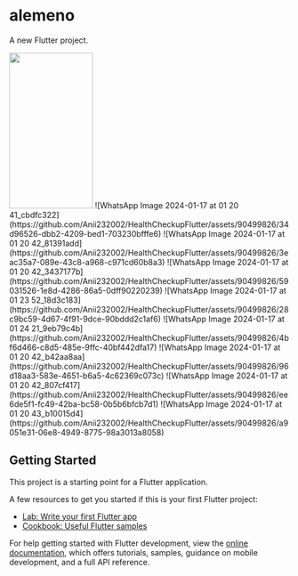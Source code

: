 # alemeno

A new Flutter project.

<img src="https://github.com/Anii232002/HealthCheckupFlutter/assets/90499826/34d96526-dbb2-4209-bed1-703230bfffe" width="150" height="280">
![WhatsApp Image 2024-01-17 at 01 20 41_cbdfc322](https://github.com/Anii232002/HealthCheckupFlutter/assets/90499826/34d96526-dbb2-4209-bed1-703230bfffe6)
![WhatsApp Image 2024-01-17 at 01 20 42_81391add](https://github.com/Anii232002/HealthCheckupFlutter/assets/90499826/3eac35a7-089e-43c8-a968-c971cd60b8a3)
![WhatsApp Image 2024-01-17 at 01 20 42_3437177b](https://github.com/Anii232002/HealthCheckupFlutter/assets/90499826/59031526-1e8d-4286-86a5-0dff90220239)
![WhatsApp Image 2024-01-17 at 01 23 52_18d3c183](https://github.com/Anii232002/HealthCheckupFlutter/assets/90499826/28c9bc59-4d67-4f91-9dce-90bddd2c1af6)
![WhatsApp Image 2024-01-17 at 01 24 21_9eb79c4b](https://github.com/Anii232002/HealthCheckupFlutter/assets/90499826/4bf6d466-c8d5-485e-9ffc-40bf442dfa17)
![WhatsApp Image 2024-01-17 at 01 20 42_b42aa8aa](https://github.com/Anii232002/HealthCheckupFlutter/assets/90499826/96d18aa3-583e-4651-b6a5-4c62369c073c)
![WhatsApp Image 2024-01-17 at 01 20 42_807cf417](https://github.com/Anii232002/HealthCheckupFlutter/assets/90499826/ee6de5f1-fc49-42ba-bc58-0b5b6bfcb7d1)
![WhatsApp Image 2024-01-17 at 01 20 43_b10015d4](https://github.com/Anii232002/HealthCheckupFlutter/assets/90499826/a9051e31-06e8-4949-8775-98a3013a8058)










## Getting Started

This project is a starting point for a Flutter application.

A few resources to get you started if this is your first Flutter project:

- [Lab: Write your first Flutter app](https://docs.flutter.dev/get-started/codelab)
- [Cookbook: Useful Flutter samples](https://docs.flutter.dev/cookbook)

For help getting started with Flutter development, view the
[online documentation](https://docs.flutter.dev/), which offers tutorials,
samples, guidance on mobile development, and a full API reference.
